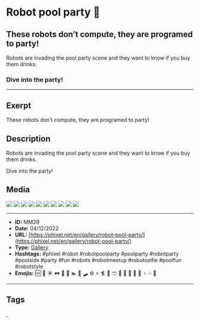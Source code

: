 # Robot pool party 🤖
## These robots don’t compute, they are programed to party!

Robots are invading the pool party scene and they want to know if you buy them drinks.

### Dive into the party!
------------
## Exerpt
These robots don’t compute, they are programed to party!
## Description
Robots are invading the pool party scene and they want to know if you buy them drinks.

Dive into the party!
## Media
<img src="media/6932338c/robot-pool-party-01.jpg">
<img src="media/cbf8c93f/robot-pool-party-02.jpg">
<img src="media/55091458/robot-pool-party-03.jpg">
<img src="media/e28db535/robot-pool-party-04.jpg">
<img src="media/873f8c98/robot-pool-party-05.jpg">
<img src="media/f9fb048e/robot-pool-party-06.jpg">
<img src="media/040dfae3/robot-pool-party-07.jpg">
<img src="media/2edc4f28/robot-pool-party-08.jpg">
<img src="media/1d55cf92/robot-pool-party-09.jpg">
<img src="media/47a22117/robot-pool-party-10.jpg">

------------
- **ID:** MM29
- **Date:** 04/12/2022
- **URL:** [https://phixel.net/en/gallery/robot-pool-party/](https://phixel.net/en/gallery/robot-pool-party/)
- **Type:** [Gallery](#gallery)
- **Hashtags:** #phixel #robot #robotpoolparty #poolparty #robotparty #poolside #party #fun #robots #robotmeetup #robotselfie #poolfun #robotstyle
- **Emojis:** 🆒 🌊 ☀️ 🕶 🎉 🤖 🏊 🦾 🛹 ⚙️ ⚡️ 🏄 👙 🩳 🍹 🥳 🍨 🎈 🤽 ‍♀ 💦 🏻

------------
## Tags
[ ](# )
